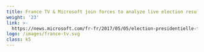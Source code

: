 ```yaml
---
title: France TV & Microsoft join forces to analyze live election results
weight: '23'
link: >-
  https://news.microsoft.com/fr-fr/2017/05/05/election-presidentielle-france-televisions-microsoft-sallient-lanalyse-valorisation-resultats-direct/
logo: /images/france-tv.svg
class: k5
---
```






